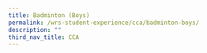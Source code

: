 ```yaml
---
title: Badminton (Boys)
permalink: /wrs-student-experience/cca/badminton-boys/
description: ""
third_nav_title: CCA
---
```

